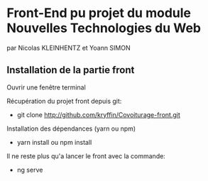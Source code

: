# Front-End pu projet du module Nouvelles Technologies du Web

par Nicolas KLEINHENTZ et Yoann SIMON

## Installation de la partie front

Ouvrir une fenêtre terminal

Récupération du projet front depuis git:
- git clone http://github.com/kryffin/Covoiturage-front.git

Installation des dépendances (yarn ou npm)
- yarn install ou npm install

Il ne reste plus qu'a lancer le front avec la commande:
- ng serve
